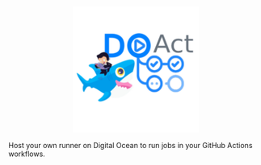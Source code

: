 <div style="text-align:center"><img  width="250" src="./assets/logo.png" /></div>

Host your own runner on Digital Ocean to run jobs in your GitHub Actions workflows.
